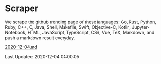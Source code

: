 # Scraper

We scrape the github trending page of these languages: Go, Rust, Python, Ruby, C++, C, Java, Shell, Makefile, Swift, Objective-C, Kotlin, Jupyter-Notebook, HTML, JavaScript, TypeScript, CSS, Vue, TeX, Markdown, and push a markdown result everyday.

[2020-12-04.md](https://github.com/yangwenmai/github-trending-backup/blob/master/2020-12-04.md)

Last Updated: 2020-12-04 04:00:05